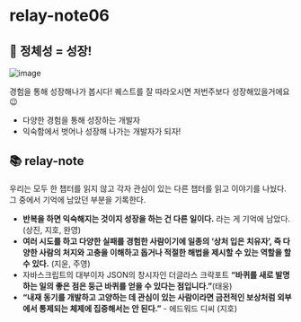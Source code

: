 # relay-note06
## 🤔 정체성 = 성장!
![image](https://github.com/user-attachments/assets/7df2da1e-ac68-4f1a-8f6b-8753f05eee14)

경험을 통해 성장해나가 봅시다! 퀘스트를 잘 따라오시면 저번주보다 성장해있을거에요😉

- 다양한 경험을 통해 성장하는 개발자
- 익숙함에서 벗어나 성장해 나가는 개발자가 되자!

## 📚 relay-note

우리는 모두 한 챕터를 읽지 않고 각자 관심이 있는 다른 챕터를 읽고 이야기를 나눴다. 그 중에서 기억에 남았던 부분을 기록한다.

- **반복을 하면 익숙해지는 것이지 성장을 하는 건 다른 일이다.** 라는 게 기억에 남았다. (상진, 지호, 완영)
- **여러 시도를 하고 다양한 실패를 경험한 사람이기에 일종의 ‘상처 입은 치유자’, 즉 다양한 사람의 처지와 고충을 이해하고 돕거나 적절한 해법을 제시할 수 있는 역할을 할 수 있다.** (지윤, 주영)
- 자바스크립트의 대부이자 JSON의 창시자인 더글라스 크락포트
**“바퀴를 새로 발명하는 일의 좋은 점은 둥근 바퀴를 얻을 수 있다는 점입니다.”**(태웅)
- **“내재 동기를 개발하고 고양하는 데 관심이 있는 사람이라면 금전적인 보상처럼 외부에서 통제되는 체제에 집중해서는 안 된다.”** - 에드워드 디씨 (지호)
